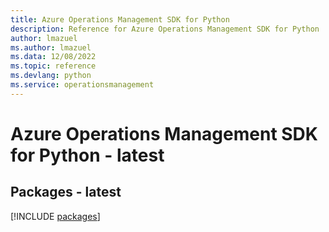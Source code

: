 ```yaml
---
title: Azure Operations Management SDK for Python
description: Reference for Azure Operations Management SDK for Python
author: lmazuel
ms.author: lmazuel
ms.data: 12/08/2022
ms.topic: reference
ms.devlang: python
ms.service: operationsmanagement
---
```

# Azure Operations Management SDK for Python - latest
## Packages - latest
[!INCLUDE [packages](operations-management-index.md)]